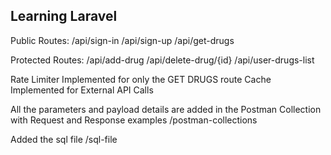 ## Learning Laravel

Public Routes:
/api/sign-in
/api/sign-up
/api/get-drugs

Protected Routes:
/api/add-drug
/api/delete-drug/{id}
/api/user-drugs-list

Rate Limiter Implemented for only the GET DRUGS route
Cache Implemented for External API Calls

All the parameters and payload details are added in the Postman Collection with Request and Response examples
/postman-collections

Added the sql file
/sql-file
